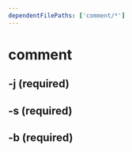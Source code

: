 ```yaml
---
dependentFilePaths: ['comment/*']
---
```


# comment

## -j (required)

## -s (required)

## -b (required)
